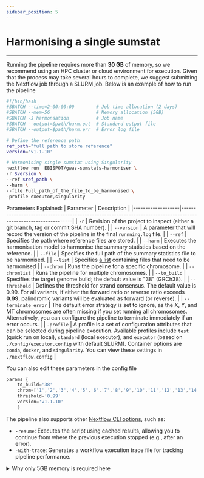 ```yaml
---
sidebar_position: 5
---
```

# Harmonising a single sumstat
---
Running the pipeline requires more than **30 GB** of memory, so we recommend using an HPC cluster or cloud environment for execution. Given that the process may take several hours to complete, we suggest submitting the Nextflow job through a SLURM job. Below is an example of how to run the pipeline 

``` bash title="start_harmonisation.sh"
#!/bin/bash
#SBATCH --time=2-00:00:00        # Job time allocation (2 days)
#SBATCH --mem=5G                 # Memory allocation (5GB)
#SBATCH -J harmonsation          # Job name
#SBATCH --output=$path/harm.out  # Standard output file
#SBATCH --output=$path/harm.err  # Error log file

# Define the reference path
ref_path="full path to store reference"
version='v1.1.10'

# Harmonising single sumstat using Singularity
nextflow run  EBISPOT/gwas-sumstats-harmoniser \
-r $version \
--ref $ref_path \
--harm \
--file Full_path_of_the_file_to_be_harmonised \
-profile executor,singularity
```
Parameters Explained:
| Parameter         | Description                                                                                                   |
|-------------------|---------------------------------------------------------------------------------------------------------------|
| `-r`           | Revision of the project to inspect (either a git branch, tag or commit SHA number).                                                         |
| `--version`           | A parameter that will record the version of the pipeline in the final `runnning.log` file.                                                         |
| `--ref`           | Specifies the path where reference files are stored.                                                         |
| `--harm`          | Executes the harmonisation model to harmonise the summary statistics based on the reference.                 |
| `--file`          | Specifies the full path of the summary statistics file to be harmonised.                                     |
| `--list`          | Specifies [a list](./Running-the-Pipeline-batch#harmonising-files-from-a-list) containing files that need to be harmonised                                     |
| `--chrom`         | Runs the pipeline for a specific chromosome.                                                                  |
| `--chromlist`     | Runs the pipeline for multiple chromosomes.                                                                   |
| `--to_build`      | Specifies the target genome build; the default value is "38" (GRCh38).                                      |
| `--threshold`     | Defines the threshold for strand consensus. The default value is 0.99. For all variants, if either the forward ratio or reverse ratio exceeds **0.99**, palindromic variants will be evaluated as forward (or reverse). |
| `--terminate_error`        | The default error strategy is set to ignore, as the X, Y, and MT chromosomes are often missing if you set running all chromosomes. Alternatively, you can configure the pipeline to terminate immediately if an error occurs.                        |
| `-profile`        | A profile is a set of configuration attributes that can be selected during pipeline execution. Available profiles include `test` (quick run on local), `standard` (local executor), and `executor` (based on `./config/executor.config` with default SLURM). Container options are `conda`, `docker`, and `singularity`. You can view these settings in `./nextflow.config`                         |

You can also edit these parameters in the config file
```groovy title="config/default_params.config"
params {
    to_build='38'
    chrom=['1','2','3','4','5','6','7','8','9','10','11','12','13','14','15','16','17','18','19','20','21','22','X','Y','MT']
    threshold='0.99'
    version='v1.1.10'
    }
```

The pipeline also supports other [Nextflow CLI options](https://www.nextflow.io/docs/latest/reference/cli.html), such as:
* `-resume`: Executes the script using cached results, allowing you to continue from where the previous execution stopped (e.g., after an error).
* `-with-trace`: Generates a workflow execution trace file for tracking pipeline performance.

<details>
    <summary> Why only 5GB memory is required here </summary>
    
    In Nextflow, the pipeline is made by joining together different processes. The job defined in the `start_harmonisation.sh` script is the initial step to start the pipeline and requires a small amount of memory.
    
    Nextflow manages the execution of each process and allocates the corresponding memory and wall time as specified in the `config/basic.config` file. For example, the map_to_build step, which performs [genome build mapping](../Introduction/Genome-Build-Mapping.md) step, requires 28GB of memory to complete.
    
    Additionally, if a process exits with a status code between 130 and 145, inclusive, or is equal to 104, Nextflow will automatically retry that process up to 5 times, allocating additional memory with each attempt. If it continues to fail due to these exit statuses, you can modify the resource requirements in the configuration file to accommodate the necessary resources.

    <details>
       <summary>resources required in the `Genome Build Mapping` step</summary>
        ```config title="config/basic.config"
        withName:map_to_build {
                memory = { 28.GB * task.attempt }
                time   = { 5.h  * task.attempt }
                publishDir =[ 
                    path:{"${launchDir}/$GCST"},
                    mode: 'copy'
                    ]
            }
        ```
    </details>
</details>


    
